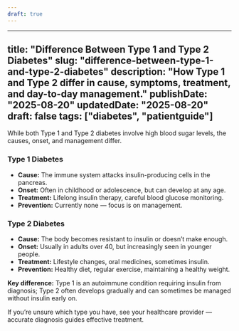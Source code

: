 ```yaml
---
draft: true
---
```


---
title: "Difference Between Type 1 and Type 2 Diabetes"
slug: "difference-between-type-1-and-type-2-diabetes"
description: "How Type 1 and Type 2 differ in cause, symptoms, treatment, and day-to-day management."
publishDate: "2025-08-20"
updatedDate: "2025-08-20"
draft: false
tags: ["diabetes", "patientguide"]
---


While both Type 1 and Type 2 diabetes involve high blood sugar levels, the causes, onset, and management differ.

### Type 1 Diabetes
- **Cause:** The immune system attacks insulin-producing cells in the pancreas.
- **Onset:** Often in childhood or adolescence, but can develop at any age.
- **Treatment:** Lifelong insulin therapy, careful blood glucose monitoring.
- **Prevention:** Currently none — focus is on management.

### Type 2 Diabetes
- **Cause:** The body becomes resistant to insulin or doesn’t make enough.
- **Onset:** Usually in adults over 40, but increasingly seen in younger people.
- **Treatment:** Lifestyle changes, oral medicines, sometimes insulin.
- **Prevention:** Healthy diet, regular exercise, maintaining a healthy weight.

**Key difference:** Type 1 is an autoimmune condition requiring insulin from diagnosis; Type 2 often develops gradually and can sometimes be managed without insulin early on.

If you’re unsure which type you have, see your healthcare provider — accurate diagnosis guides effective treatment.
